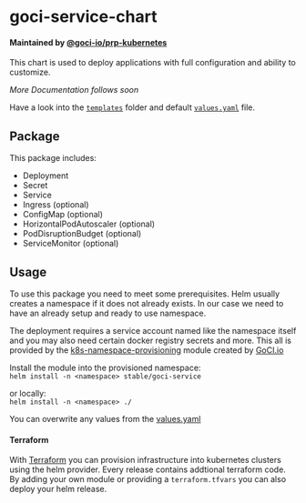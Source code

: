 # goci-service-chart

#### Maintained by [@goci-io/prp-kubernetes](https://github.com/orgs/goci-io/teams/prp-kubernetes)

This chart is used to deploy applications with full configuration and ability to customize.


*More Documentation follows soon*


Have a look into the [`templates`](docs/templates) folder and default [`values.yaml`](docs/values.yaml) file.


## Package
This package includes:

- Deployment  
- Secret  
- Service  
- Ingress (optional)  
- ConfigMap (optional)  
- HorizontalPodAutoscaler (optional)
- PodDisruptionBudget (optional)  
- ServiceMonitor (optional)  

## Usage

To use this package you need to meet some prerequisites. Helm usually creates a namespace if it does not already exists. 
In our case we need to have an already setup and ready to use namespace. 

The deployment requires a service account named like the namespace itself and you may also need certain docker registry secrets and more. This all is provided by the [k8s-namespace-provisioning](https://github.com/goci-io/k8s-namespace-provisioning) module created by [GoCI.io](https://goci.io)

Install the module into the provisioned namespace:   
`helm install -n <namespace> stable/goci-service`

or locally:   
`helm install -n <namespace> ./`

You can overwrite any values from the [values.yaml](values.yaml)

#### Terraform

With [Terraform](https://www.terraform.io/) you can provision infrastructure into kubernetes clusters using the helm provider. 
Every release contains addtional terraform code. By adding your own module or providing a `terraform.tfvars` you can also deploy your helm release.
